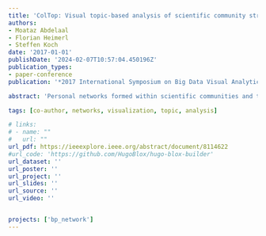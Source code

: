 ```yaml
---
title: 'ColTop: Visual topic-based analysis of scientific community structure'
authors:
- Moataz Abdelaal
- Florian Heimerl
- Steffen Koch
date: '2017-01-01'
publishDate: '2024-02-07T10:57:04.450196Z'
publication_types:
- paper-conference
publication: '*2017 International Symposium on Big Data Visual Analytics (BDVA)*'

abstract: 'Personal networks formed within scientific communities and the collaborations they yield are one of the driving forces behind innovation and new discoveries. Luckily, successful collaboration produces analyzable data points in the form of publications that allow us to learn and understand some of the connections and collaborative structures in a scientific community. Co-author information is one important aspect of this, and various solutions to the fundamental visualization problems of co-author graphs exist. In this work, we introduce ColTop, a multi-level, interactive graph visualization system that allows users to effectively analyze publication data. It combines coauthor information with other meta-data and information extracted from textual content to support comprehensive analyses. ColTop includes a novel, heuristics-based approach to create a meaningful abstraction of co-author networks, and enriches them with topic information. To demonstrate the applicability of our approach, we discuss an example analysis scenario based on a practical data set.'

tags: [co-author, networks, visualization, topic, analysis]

# links:
# - name: ""
#   url: ""
url_pdf: https://ieeexplore.ieee.org/abstract/document/8114622
#url_code: 'https://github.com/HugoBlox/hugo-blox-builder'
url_dataset: ''
url_poster: ''
url_project: ''
url_slides: ''
url_source: ''
url_video: ''


projects: ['bp_network']
---
```

